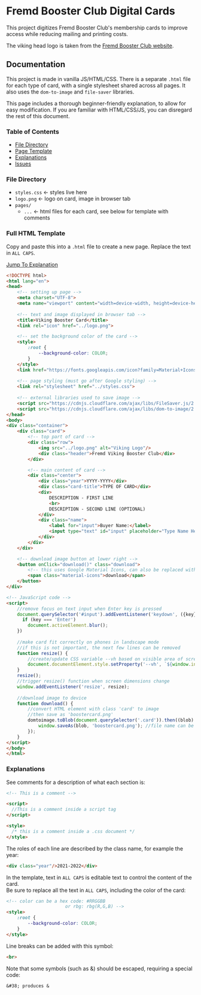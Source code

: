 # Fremd Booster Club Digital Cards

This project digitizes Fremd Booster Club's membership cards to improve access while reducing mailing and printing costs.

The viking head logo is taken from the [Fremd Booster Club website](https://www.fremdboosterclub.org/sites/all/themes/educational1/logo.png).

## Documentation

This project is made in vanilla JS/HTML/CSS.
There is a separate `.html` file for each type of card, 
with a single stylesheet shared across all pages. 
It also uses the `dom-to-image` and `file-saver` libraries.

This page includes a thorough beginner-friendly explanation, to allow for easy modification.
If you are familiar with HTML/CSS/JS, you can disregard the rest of this document.

### Table of Contents
- [File Directory](#file-directory)
- [Page Template](#full-html-template)
- [Explanations](#explanations)
- [Issues](#known-issues)

### File Directory

* `styles.css` &larr; styles live here
* `logo.png` &larr; logo on card, image in browser tab
* `pages/`
  * `...` &larr; html files for each card, see below for template with comments

### Full HTML Template
Copy and paste this into a `.html` file to create a new page. 
Replace the text in `ALL CAPS`.

[Jump To Explanation](#explanations)

```html
<!DOCTYPE html>
<html lang="en">
<head>
    <!-- setting up page -->
    <meta charset="UTF-8">
    <meta name="viewport" content="width=device-width, height=device-height, initial-scale=1.0">
    
    <!-- text and image displayed in browser tab -->
    <title>Viking Booster Card</title>
    <link rel="icon" href="../logo.png">

    <!-- set the background color of the card -->
    <style>
        :root {
            --background-color: COLOR;
        }
    </style>
    <link href="https://fonts.googleapis.com/icon?family=Material+Icons" rel="stylesheet">
    
    <!-- page styling (must go after Google styling) -->
    <link rel="stylesheet" href="../styles.css">
    
    <!-- external libraries used to save image -->
    <script src="https://cdnjs.cloudflare.com/ajax/libs/FileSaver.js/2.0.5/FileSaver.min.js"></script>
    <script src="https://cdnjs.cloudflare.com/ajax/libs/dom-to-image/2.6.0/dom-to-image.min.js"></script>
</head>
<body>
<div class="container">
    <div class="card">
        <!-- top part of card -->
        <div class="row">
            <img src="../logo.png" alt="Viking Logo"/>
            <div class="header">Fremd Viking Booster Club</div>
        </div>

        <!-- main content of card -->
        <div class="center">
            <div class="year">YYYY-YYYY</div>
            <div class="card-title">TYPE OF CARD</div>
            <div>
                DESCRIPTION - FIRST LINE
                <br>
                DESCRIPTION - SECOND LINE (OPTIONAL)
            </div>
            <div class="name">
                <label for="input">Buyer Name:</label>
                <input type="text" id="input" placeholder="Type Name Here"/>
            </div>
        </div>
    </div>

    <!-- download image button at lower right -->
    <button onClick="download()" class="download">
        <!-- this uses Google Material Icons, can also be replaced with an image -->
        <span class="material-icons">download</span>
    </button>
</div>

<!-- JavaScript code -->
<script>
    //remove focus on text input when Enter key is pressed
    document.querySelector('#input').addEventListener('keydown', ({key}) => {
      if (key === 'Enter')
        document.activeElement.blur();
    })
  
    //make card fit correctly on phones in landscape mode
    //if this is not important, the next few lines can be removed
    function resize() {
        //create/update CSS variable --vh based on visible area of screen
        document.documentElement.style.setProperty('--vh', `${window.innerHeight * 0.01}px`);
    }
    resize();
    //trigger resize() function when screen dimensions change
    window.addEventListener('resize', resize);
    
    //download image to device
    function download() {
        //convert HTML element with class 'card' to image
        //then save as 'boostercard.png'
        domtoimage.toBlob(document.querySelector('.card')).then((blob) => {
            window.saveAs(blob, 'boostercard.png'); //file name can be changed
        });
    }
</script>
</body>
</html>

```

### Explanations

See comments for a description of what each section is:
```html
<!-- This is a comment -->

<script>
  //This is a comment inside a script tag
</script>

<style>
  /* this is a comment inside a .css document */
</style>
```
The roles of each line are described by the class name, for example the year:
```html
<div class="year"/>2021-2022</div>
```

In the template, text in `ALL CAPS` is editable text to control the content of the card.<br>
Be sure to replace all the text in `ALL CAPS`, including the color of the card:
```html
<!-- color can be a hex code: #RRGGBB 
                      or rbg: rbg(R,G,B) -->
<style>
    :root {
        --background-color: COLOR;
    }
</style>
```
Line breaks can be added with this symbol:
```html
<br>
```

Note that some symbols (such as &) should be escaped, requiring a special code:
```
&#38; produces &
```
